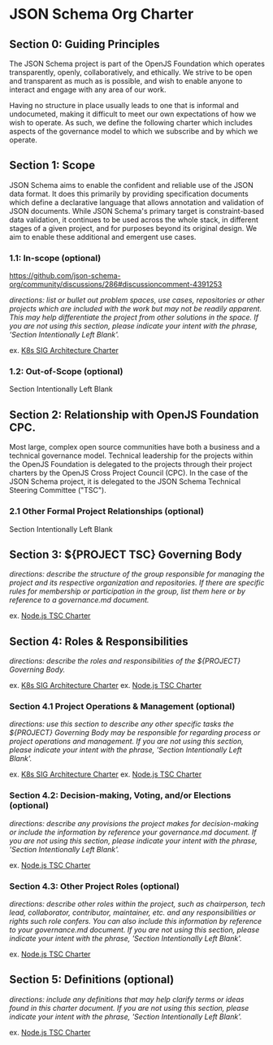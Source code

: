 # JSON Schema Org Charter
<!-- This document is managed in the json-schema-org/.github GitHub repository. Please do NOT modify this file in another repository as changes may be overridden. -->

<!-- While this document is being written, you can find the discussion to help determine what should be found here at https://github.com/json-schema-org/community/discussions/286 - This comment should be removed before merging -->

## Section 0: Guiding Principles
<!-- https://github.com/json-schema-org/community/discussions/286#discussioncomment-4391241 -->

The JSON Schema project is part of the OpenJS Foundation which operates transparently, openly, collaboratively, and ethically. We strive to be open and transparent as much as is possible, and wish to enable anyone to interact and engage with any area of our work.

Having no structure in place usually leads to one that is informal and undocumeted, making it difficult to meet our own expectations of how we wish to operate. As such, we define the following charter which includes aspects of the governance model to which we subscribe and by which we operate.

## Section 1: Scope
<!-- https://github.com/json-schema-org/community/discussions/286#discussioncomment-4391250 -->

JSON Schema aims to enable the confident and reliable use of the JSON data format. It does this primarily by providing specification documents which define a declarative language that allows annotation and validation of JSON documents.
While JSON Schema's primary target is constraint-based data validation, it continues to be used across the whole stack, in different stages of a given project, and for purposes beyond its original design. We aim to enable these additional and emergent use cases.

### 1.1: In-scope (optional)

https://github.com/json-schema-org/community/discussions/286#discussioncomment-4391253

_directions: list or bullet out problem spaces, use cases, repositories_
_or other projects which are included with the work but may not be readily_
_apparent. This may help differentiate the project from other solutions in the_
_space. If you are not using this section, please indicate your intent with the_
_phrase, 'Section Intentionally Left Blank'._

ex. [K8s SIG Architecture Charter](https://github.com/kubernetes/community/blob/HEAD/sig-architecture/charter.md#in-scope)

### 1.2: Out-of-Scope (optional)
<!-- https://github.com/json-schema-org/community/discussions/286#discussioncomment-4391262 -->

Section Intentionally Left Blank

## Section 2: Relationship with OpenJS Foundation CPC.
<!-- https://github.com/json-schema-org/community/discussions/286#discussioncomment-4391266 -->

Most large, complex open source communities have both a business and a technical governance model. Technical leadership for the projects within the OpenJS Foundation is delegated to the projects through their project charters by the OpenJS Cross Project Council (CPC). In the case of the JSON Schema project, it is delegated to the JSON Schema Technical Steering Committee ("TSC").

### 2.1 Other Formal Project Relationships (optional)
<!-- https://github.com/json-schema-org/community/discussions/286#discussioncomment-4391271 -->

Section Intentionally Left Blank

## Section 3: ${PROJECT TSC} Governing Body

_directions: describe the structure of the group responsible for managing_
_the project and its respective organization and repositories. If there are_
_specific rules for membership or participation in the group, list them here or_
_by reference to a governance.md document._

ex. [Node.js TSC Charter](https://github.com/nodejs/TSC/blob/HEAD/TSC-Charter.md#section-3-establishment-of-the-tsc)

## Section 4: Roles & Responsibilities

_directions: describe the roles and responsibilities of the ${PROJECT} Governing Body._

ex. [K8s SIG Architecture Charter](https://github.com/kubernetes/community/blob/HEAD/sig-architecture/charter.md#roles-and-organization-management)
ex. [Node.js TSC Charter](https://github.com/nodejs/TSC/blob/HEAD/TSC-Charter.md#section-4-responsibilities-of-the-tsc)

### Section 4.1 Project Operations & Management (optional)

_directions: use this section to describe any other specific tasks the_
_${PROJECT} Governing Body may be responsible for regarding process or project_
_operations and management. If you are not using this section, please indicate_
_your intent with the phrase, 'Section Intentionally Left Blank'._

ex. [K8s SIG Architecture Charter](https://github.com/kubernetes/community/blob/HEAD/sig-architecture/charter.md#roles-and-organization-management)
ex. [Node.js TSC Charter](https://github.com/nodejs/TSC/blob/HEAD/TSC-Charter.md#section-5-nodejs-project-operations)

### Section 4.2: Decision-making, Voting, and/or Elections (optional)

_directions: describe any provisions the project makes for decision-making_
_or include the information by reference your governance.md document._
_If you are not using this section, please indicate your intent with the_
_phrase, 'Section Intentionally Left Blank'._

ex. [Node.js TSC Charter](https://github.com/nodejs/TSC/blob/HEAD/TSC-Charter.md#section-6-elections)

### Section 4.3: Other Project Roles (optional)

_directions: describe other roles within the project, such as chairperson,_
_tech lead, collaborator, contributor, maintainer, etc. and any responsibilities or_
_rights such role confers. You can also include this information by_
_reference to your governance.md document._
_If you are not using this section, please indicate your intent with the_
_phrase, 'Section Intentionally Left Blank'._

ex. [Node.js TSC Charter](https://github.com/nodejs/TSC/blob/HEAD/TSC-Charter.md#section-8-project-roles)

## Section 5: Definitions (optional)

_directions: include any definitions that may help clarify terms or ideas found_
_in this charter document. If you are not using this section, please indicate_
_your intent with the phrase, 'Section Intentionally Left Blank'._

ex. [Node.js TSC Charter](https://github.com/nodejs/TSC/blob/HEAD/TSC-Charter.md#section-9-definitions)

